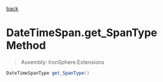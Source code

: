 ﻿

[back](/IronSphere.Extensions/types/DateTimeSpan)

# DateTimeSpan.get_SpanType Method

> Assembly: IronSphere.Extensions

```csharp
DateTimeSpanType get_SpanType()
```



 